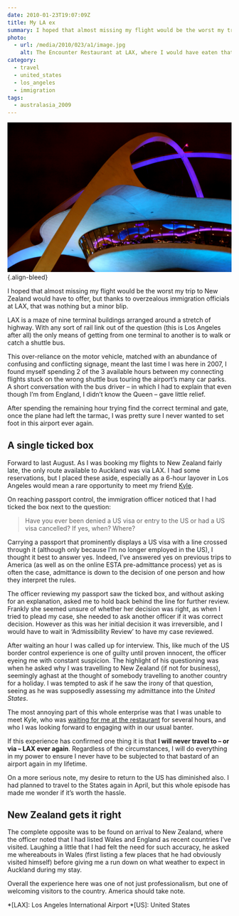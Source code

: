 ```yaml
---
date: 2010-01-23T19:07:09Z
title: My LA ex
summary: I hoped that almost missing my flight would be the worst my trip to New Zealand would have to offer, but thanks to overzealous immigration officials at LAX, that was nothing but a minor blip.
photo:
  - url: /media/2010/023/a1/image.jpg
    alt: The Encounter Restaurant at LAX, where I would have eaten that evening had I not been interviewed by immigration officers.
category:
  - travel
  - united_states
  - los_angeles
  - immigration
tags:
  - australasia_2009
---
```


[![The Encounter Restaurant at LAX.](/media/2010/023/a1/image.jpg "The Encounter Restaurant at LAX, where I would have eaten that evening had I not been interviewed by immigration officers. Photograph: J Brew")][i1]
{.align-bleed}

I hoped that almost missing my flight would be the worst my trip to New Zealand would have to offer, but thanks to overzealous immigration officials at LAX, that was nothing but a minor blip.

LAX is a maze of nine terminal buildings arranged around a stretch of highway. With any sort of rail link out of the question (this is Los Angeles after all) the only means of getting from one terminal to another is to walk or catch a shuttle bus.

This over-reliance on the motor vehicle, matched with an abundance of confusing and conflicting signage, meant the last time I was here in 2007, I found myself spending 2 of the 3 available hours between my connecting flights stuck on the wrong shuttle bus touring the airport’s many car parks. A short conversation with the bus driver – in which I had to explain that even though I’m from England, I didn’t know the Queen – gave little relief.

After spending the remaining hour trying find the correct terminal and gate, once the plane had left the tarmac, I was pretty sure I never wanted to set foot in this airport ever again.

## A single ticked box

Forward to last August. As I was booking my flights to New Zealand fairly late, the only route available to Auckland was via LAX. I had some reservations, but I placed these aside, especially as a 6-hour layover in Los Angeles would mean a rare opportunity to meet my friend [Kyle][1].

On reaching passport control, the immigration officer noticed that I had ticked the box next to the question:

> Have you ever been denied a US visa or entry to the US or had a US visa cancelled? If yes, when? Where?

Carrying a passport that prominently displays a US visa with a line crossed through it (although only because I’m no longer employed in the US), I thought it best to answer yes. Indeed, I’ve answered yes on previous trips to America (as well as on the online ESTA pre-admittance process) yet as is often the case, admittance is down to the decision of one person and how they interpret the rules.

The officer reviewing my passport saw the ticked box, and without asking for an explanation, asked me to hold back behind the line for further review. Frankly she seemed unsure of whether her decision was right, as when I tried to plead my case, she needed to ask another officer if it was correct decision. However as this was her initial decision it was irreversible, and I would have to wait in ‘Admissibility Review’ to have my case reviewed.

After waiting an hour I was called up for interview. This, like much of the US border control experience is one of guilty until proven innocent, the officer eyeing me with constant suspicion. The highlight of his questioning was when he asked why I was travelling to New Zealand (if not for business), seemingly aghast at the thought of somebody travelling to another country for a holiday. I was tempted to ask if he saw the irony of that question, seeing as he was supposedly assessing my admittance into the _United States_.

The most annoying part of this whole enterprise was that I was unable to meet Kyle, who was [waiting for me at the restaurant][2] for several hours, and who I was looking forward to engaging with in our usual banter.

If this experience has confirmed one thing it is that **I will never travel to – or via – LAX ever again**. Regardless of the circumstances, I will do everything in my power to ensure I never have to be subjected to that bastard of an airport again in my lifetime.

On a more serious note, my desire to return to the US has diminished also. I had planned to travel to the States again in April, but this whole episode has made me wonder if it’s worth the hassle.

## New Zealand gets it right

The complete opposite was to be found on arrival to New Zealand, where the officer noted that I had listed Wales and England as recent countries I’ve visited. Laughing a little that I had felt the need for such accuracy, he asked me whereabouts in Wales (first listing a few places that he had obviously visited himself) before giving me a run down on what weather to expect in Auckland during my stay.

Overall the experience here was one of not just professionalism, but one of welcoming visitors to the country. America should take note.

[1]: http://houseofkyle.com/
[2]: https://twitter.com/kyleford/status/6786256349
[i1]: https://www.flickr.com/photos/brewbooks/225876606/

*[LAX]: Los Angeles International Airport
*[US]: United States
